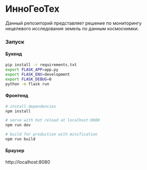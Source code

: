 # ИнноГеоТех

Данный репозиторий представляет решение по мониторингу нецелевого исследования земель по данным космоснимки.

### Запуск
#### Букенд
```bash
pip install -r requirements.txt
export FLASK_APP=app.py
export FLASK_ENV=development
export FLASK_DEBUG=0
python -m flask run
```

#### Фронтенд
``` bash
# install dependencies
npm install

# serve with hot reload at localhost:8080
npm run dev

# build for production with minification
npm run build
```

#### Браузер
http://localhost:8080
